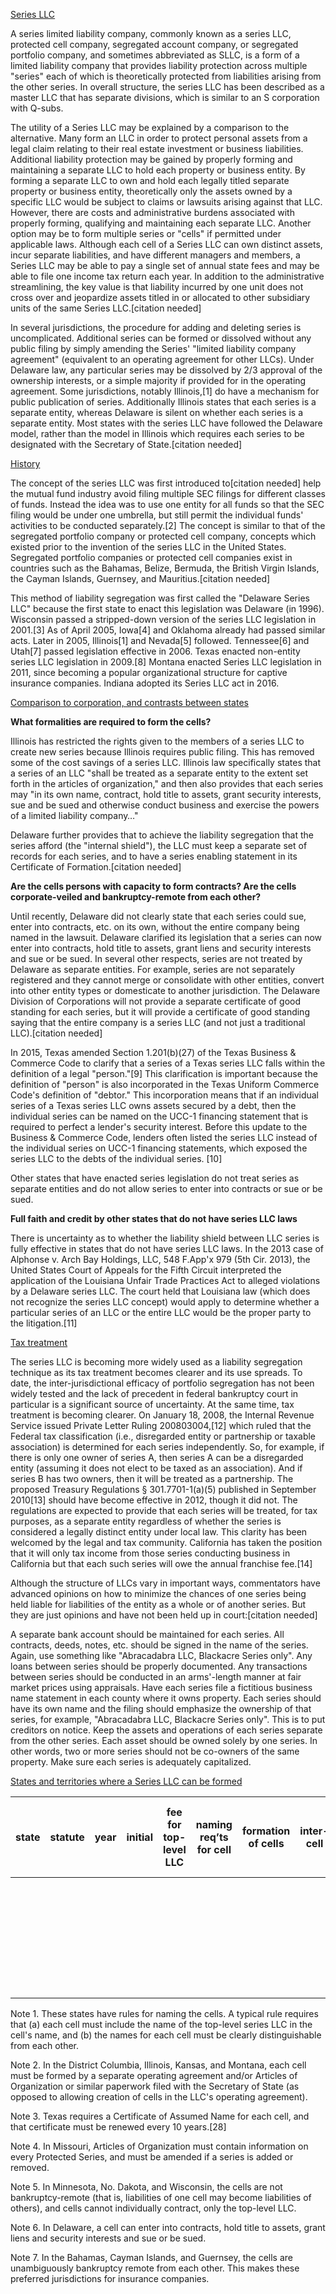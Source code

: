 [Series LLC](https://en.m.wikipedia.org/wiki/Series_LLC)

A series limited liability company, commonly known as a series LLC, protected cell company, segregated account company, or segregated portfolio company, and sometimes abbreviated as SLLC, is a form of a limited liability company that provides liability protection across multiple "series" each of which is theoretically protected from liabilities arising from the other series. In overall structure, the series LLC has been described as a master LLC that has separate divisions, which is similar to an S corporation with Q-subs.

The utility of a Series LLC may be explained by a comparison to the alternative. Many form an LLC in order to protect personal assets from a legal claim relating to their real estate investment or business liabilities. Additional liability protection may be gained by properly forming and maintaining a separate LLC to hold each property or business entity. By forming a separate LLC to own and hold each legally titled separate property or business entity, theoretically only the assets owned by a specific LLC would be subject to claims or lawsuits arising against that LLC. However, there are costs and administrative burdens associated with properly forming, qualifying and maintaining each separate LLC. Another option may be to form multiple series or "cells" if permitted under applicable laws. Although each cell of a Series LLC can own distinct assets, incur separate liabilities, and have different managers and members, a Series LLC may be able to pay a single set of annual state fees and may be able to file one income tax return each year. In addition to the administrative streamlining, the key value is that liability incurred by one unit does not cross over and jeopardize assets titled in or allocated to other subsidiary units of the same Series LLC.[citation needed]

In several jurisdictions, the procedure for adding and deleting series is uncomplicated. Additional series can be formed or dissolved without any public filing by simply amending the Series' "limited liability company agreement" (equivalent to an operating agreement for other LLCs). Under Delaware law, any particular series may be dissolved by 2/3 approval of the ownership interests, or a simple majority if provided for in the operating agreement. Some jurisdictions, notably Illinois,[1] do have a mechanism for public publication of series. Additionally Illinois states that each series is a separate entity, whereas Delaware is silent on whether each series is a separate entity. Most states with the series LLC have followed the Delaware model, rather than the model in Illinois which requires each series to be designated with the Secretary of State.[citation needed]

[History](https://en.m.wikipedia.org/wiki/Series_LLC#History)

The concept of the series LLC was first introduced to[citation needed] help the mutual fund industry avoid filing multiple SEC filings for different classes of funds. Instead the idea was to use one entity for all funds so that the SEC filing would be under one umbrella, but still permit the individual funds' activities to be conducted separately.[2] The concept is similar to that of the segregated portfolio company or protected cell company, concepts which existed prior to the invention of the series LLC in the United States. Segregated portfolio companies or protected cell companies exist in countries such as the Bahamas, Belize, Bermuda, the British Virgin Islands, the Cayman Islands, Guernsey, and Mauritius.[citation needed]

This method of liability segregation was first called the "Delaware Series LLC" because the first state to enact this legislation was Delaware (in 1996). Wisconsin passed a stripped-down version of the series LLC legislation in 2001.[3] As of April 2005, Iowa[4] and Oklahoma already had passed similar acts. Later in 2005, Illinois[1] and Nevada[5] followed. Tennessee[6] and Utah[7] passed legislation effective in 2006. Texas enacted non-entity series LLC legislation in 2009.[8] Montana enacted Series LLC legislation in 2011, since becoming a popular organizational structure for captive insurance companies. Indiana adopted its Series LLC act in 2016.

[Comparison to corporation, and contrasts between states](https://en.m.wikipedia.org/wiki/Series_LLC#Comparison_to_corporation,_and_contrasts_between_states)

**What formalities are required to form the cells?**

Illinois has restricted the rights given to the members of a series LLC to create new series because Illinois requires public filing. This has removed some of the cost savings of a series LLC. Illinois law specifically states that a series of an LLC "shall be treated as a separate entity to the extent set forth in the articles of organization," and then also provides that each series may "in its own name, contract, hold title to assets, grant security interests, sue and be sued and otherwise conduct business and exercise the powers of a limited liability company…"

Delaware further provides that to achieve the liability segregation that the series afford (the "internal shield"), the LLC must keep a separate set of records for each series, and to have a series enabling statement in its Certificate of Formation.[citation needed]

**Are the cells persons with capacity to form contracts? Are the cells corporate-veiled and bankruptcy-remote from each other?**

Until recently, Delaware did not clearly state that each series could sue, enter into contracts, etc. on its own, without the entire company being named in the lawsuit. Delaware clarified its legislation that a series can now enter into contracts, hold title to assets, grant liens and security interests and sue or be sued. In several other respects, series are not treated by Delaware as separate entities. For example, series are not separately registered and they cannot merge or consolidate with other entities, convert into other entity types or domesticate to another jurisdiction. The Delaware Division of Corporations will not provide a separate certificate of good standing for each series, but it will provide a certificate of good standing saying that the entire company is a series LLC (and not just a traditional LLC).[citation needed]

In 2015, Texas amended Section 1.201(b)(27) of the Texas Business & Commerce Code to clarify that a series of a Texas series LLC falls within the definition of a legal "person."[9] This clarification is important because the definition of "person" is also incorporated in the Texas Uniform Commerce Code's definition of "debtor." This incorporation means that if an individual series of a Texas series LLC owns assets secured by a debt, then the individual series can be named on the UCC-1 financing statement that is required to perfect a lender's security interest. Before this update to the Business & Commerce Code, lenders often listed the series LLC instead of the individual series on UCC-1 financing statements, which exposed the series LLC to the debts of the individual series. [10]

Other states that have enacted series legislation do not treat series as separate entities and do not allow series to enter into contracts or sue or be sued.

**Full faith and credit by other states that do not have series LLC laws**

There is uncertainty as to whether the liability shield between LLC series is fully effective in states that do not have series LLC laws. In the 2013 case of Alphonse v. Arch Bay Holdings, LLC, 548 F.App'x 979 (5th Cir. 2013), the United States Court of Appeals for the Fifth Circuit interpreted the application of the Louisiana Unfair Trade Practices Act to alleged violations by a Delaware series LLC. The court held that Louisiana law (which does not recognize the series LLC concept) would apply to determine whether a particular series of an LLC or the entire LLC would be the proper party to the litigation.[11]

[Tax treatment](https://en.m.wikipedia.org/wiki/Series_LLC#Taxation_treatment)

The series LLC is becoming more widely used as a liability segregation technique as its tax treatment becomes clearer and its use spreads. To date, the inter-jurisdictional efficacy of portfolio segregation has not been widely tested and the lack of precedent in federal bankruptcy court in particular is a significant source of uncertainty. At the same time, tax treatment is becoming clearer. On January 18, 2008, the Internal Revenue Service issued Private Letter Ruling 200803004,[12] which ruled that the Federal tax classification (i.e., disregarded entity or partnership or taxable association) is determined for each series independently. So, for example, if there is only one owner of series A, then series A can be a disregarded entity (assuming it does not elect to be taxed as an association). And if series B has two owners, then it will be treated as a partnership. The proposed Treasury Regulations § 301.7701-1(a)(5) published in September 2010[13] should have become effective in 2012, though it did not. The regulations are expected to provide that each series will be treated, for tax purposes, as a separate entity regardless of whether the series is considered a legally distinct entity under local law. This clarity has been welcomed by the legal and tax community. California has taken the position that it will only tax income from those series conducting business in California but that each such series will owe the annual franchise fee.[14]

Although the structure of LLCs vary in important ways, commentators have advanced opinions on how to minimize the chances of one series being held liable for liabilities of the entity as a whole or of another series. But they are just opinions and have not been held up in court:[citation needed]

A separate bank account should be maintained for each series.
All contracts, deeds, notes, etc. should be signed in the name of the series. Again, use something like "Abracadabra LLC, Blackacre Series only".
Any loans between series should be properly documented.
Any transactions between series should be conducted in an arms'-length manner at fair market prices using appraisals.
Have each series file a fictitious business name statement in each county where it owns property. Each series should have its own name and the filing should emphasize the ownership of that series, for example, "Abracadabra LLC, Blackacre Series only". This is to put creditors on notice.
Keep the assets and operations of each series separate from the other series. Each asset should be owned solely by one series. In other words, two or more series should not be co-owners of the same property.
Make sure each series is adequately capitalized.

[States and territories where a Series LLC can be formed](https://en.m.wikipedia.org/wiki/Series_LLC#States_and_territories_where_a_Series_LLC_can_be_formed)

|state|statute | year	| initial | fee for top-level LLC |	naming req’ts for cell	| formation of cells	|  inter-cell	|  annual fee  |	annual report for top-level LLC |	annual report for cells	other |
| - | - | - | - | - | - | - | - | - | - | - |
|  |  |  |  |  |  |  |  |  |  |  |
|  |  |  |  |  |  |  |  |  |  |  |
|  |  |  |  |  |  |  |  |  |  |  |
|  |  |  |  |  |  |  |  |  |  |  |
|  |  |  |  |  |  |  |  |  |  |  |
|  |  |  |  |  |  |  |  |  |  |  |
|  |  |  |  |  |  |  |  |  |  |  |
|  |  |  |  |  |  |  |  |  |  |  |
|  |  |  |  |  |  |  |  |  |  |  |
|  |  |  |  |  |  |  |  |  |  |  |
|  |  |  |  |  |  |  |  |  |  |  |
|  |  |  |  |  |  |  |  |  |  |  |
|  |  |  |  |  |  |  |  |  |  |  |
|  |  |  |  |  |  |  |  |  |  |  |
|  |  |  |  |  |  |  |  |  |  |  |
|  |  |  |  |  |  |  |  |  |  |  |
|  |  |  |  |  |  |  |  |  |  |  |
|  |  |  |  |  |  |  |  |  |  |  |
|  |  |  |  |  |  |  |  |  |  |  |
|  |  |  |  |  |  |  |  |  |  |  |
|  |  |  |  |  |  |  |  |  |  |  |
|  |  |  |  |  |  |  |  |  |  |  |
|  |  |  |  |  |  |  |  |  |  |  |
|  |  |  |  |  |  |  |  |  |  |  |
|  |  |  |  |  |  |  |  |  |  |  |
|  |  |  |  |  |  |  |  |  |  |  |
|  |  |  |  |  |  |  |  |  |  |  |
|  |  |  |  |  |  |  |  |  |  |  |
|  |  |  |  |  |  |  |  |  |  |  |
|  |  |  |  |  |  |  |  |  |  |  |
|  |  |  |  |  |  |  |  |  |  |  |
|  |  |  |  |  |  |  |  |  |  |  |


Note 1. These states have rules for naming the cells. A typical rule requires that (a) each cell must include the name of the top-level series LLC in the cell's name, and (b) the names for each cell must be clearly distinguishable from each other.

Note 2. In the District Columbia, Illinois, Kansas, and Montana, each cell must be formed by a separate operating agreement and/or Articles of Organization or similar paperwork filed with the Secretary of State (as opposed to allowing creation of cells in the LLC's operating agreement).

Note 3. Texas requires a Certificate of Assumed Name for each cell, and that certificate must be renewed every 10 years.[28]

Note 4. In Missouri, Articles of Organization must contain information on every Protected Series, and must be amended if a series is added or removed.

Note 5. In Minnesota, No. Dakota, and Wisconsin, the cells are not bankruptcy-remote (that is, liabilities of one cell may become liabilities of others), and cells cannot individually contract, only the top-level LLC.

Note 6. In Delaware, a cell can enter into contracts, hold title to assets, grant liens and security interests and sue or be sued.

Note 7. In the Bahamas, Cayman Islands, and Guernsey, the cells are unambiguously bankruptcy remote from each other. This makes these preferred jurisdictions for insurance companies.

[](https://en.m.wikipedia.org/wiki/Series_LLC#Taxation_treatment)
